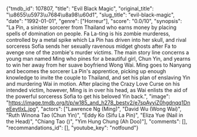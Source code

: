 {"tmdb_id": 107807, "title": "Evil Black Magic", "original_title": "\u8655\u5973\u7684\u8a98\u60d1", "slug_title": "evil-black-magic", "date": "1992-01-01", "genre": ["Horreur"], "score": "0.0/10", "synopsis": "La Pin, a sinister sorcerer from Thailand who earns money by placing spells of domination on people. Fa La-ting is his zombie murderess, controlled by a metal spike which La Pin has driven into her skull, and rival sorceress Sofia sends her sexually ravenous midget ghosts after Fa to avenge one of the zombie's murder victims. The main story line concerns a young man named Ming who pines for a beautiful girl, Chun Yin, and yearns to win her away from her suave boyfriend Wong Wai. Ming goes to Nanyang and becomes the sorcerer La Pin's apprentice, picking up enough knowledge to invite the couple to Thailand, and set his plan of enslaving Yin and murdering Wai in motion. After placing the Crazy Love Curse on his intended victim, however, Ming is in over his head, as Wai enlists the aid of the powerful sorceress Sofia to get his beloved Yin back.", "image": "https://image.tmdb.org/t/p/w185_and_h278_bestv2/e7spAyyiZ0hgdnqq1DneEeytlxL.jpg", "actors": ["Lawrence Ng (Ming)", "David Wu (Wong Wai)", "Ruth Winona Tao (Chun Yin)", "Eddy Ko (Sifu La Pin)", "Eliza Yue (Nail in the Head)", "Chiang Tao ()", "Yim Hung Chung (Ah Doo)"], "comments": [], "recommandations_id": [], "youtube_key": "notfound"}